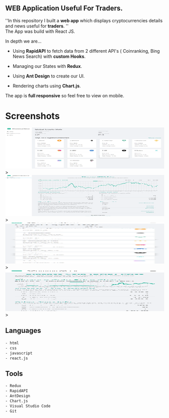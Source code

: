 ## WEB Application Useful For Traders.

''In this repository I built a **web app** which displays cryptocurrencies details and news useful for **traders**. ''<br>
The App was build with React JS.


In depth we are...

- Using **RapidAPI** to fetch data from 2 different API's ( Coinranking, Bing News Search) with **custom Hooks**.

- Managing our States with **Redux**.

- Using **Ant Design** to create our UI.

- Rendering charts using **Chart.js**.

The app is **full responsive** so feel free to view on mobile. 

# Screenshots

<img src="/src/images/Homepage-desktop.png" alt="Alt text" title="Optional title" width="100%" height="130">>
<img src="/src/images/Chart-desktop.png" alt="Alt text" title="Optional title" width="100%" height="130">>
<img src="/src/images/Cryptos-mobile.png" alt="Alt text" title="Optional title" width="100%" height="130">>
<img src="/src/images/Chart-mobile.png" alt="Alt text" title="Optional title" width="100%" height="130">>



## Languages
```
- html
- css
- javascript
- react.js
```


## Tools
```
- Redux
- RapidAPI
- AntDesign
- Chart.js
- Visual Studio Code
- Git
```
